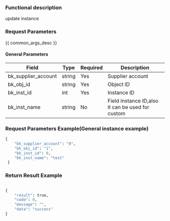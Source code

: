 ### Functional description

update instance

### Request Parameters

{{ common_args_desc }}

#### General Parameters

| Field                |  Type      | Required	   |  Description                            |
|---------------------|------------|--------|----------------------------------|
| bk_supplier_account | string     | Yes     | Supplier account                       |
| bk_obj_id           | string     | Yes     | Object ID       |
| bk_inst_id          | int        | Yes     | Instance ID |
| bk_inst_name        | string     | No     | Field instance ID,also it can be used for custom   |


### Request Parameters Example(General instance example)

```python
{
    "bk_supplier_account": "0",
    "bk_obj_id": "1",
    "bk_inst_id": 0,
    "bk_inst_name": "test"
 }
```

### Return Result Example

```python

{
    "result": true,
    "code": 0,
    "message": "",
    "data": "success"
}
```
